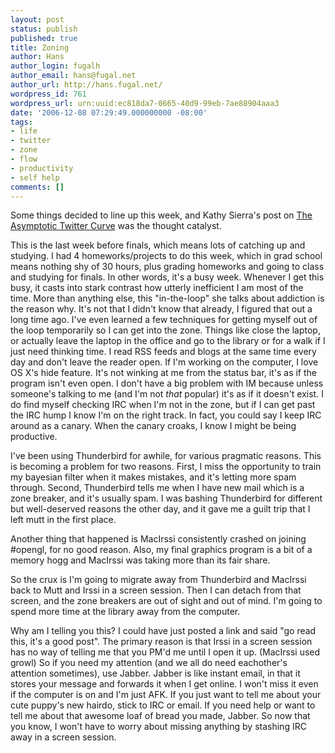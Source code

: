 ```yaml
---
layout: post
status: publish
published: true
title: Zoning
author: Hans
author_login: fugalh
author_email: hans@fugal.net
author_url: http://hans.fugal.net/
wordpress_id: 761
wordpress_url: urn:uuid:ec818da7-0665-40d9-99eb-7ae88904aaa3
date: '2006-12-08 07:29:49.000000000 -08:00'
tags:
- life
- twitter
- zone
- flow
- productivity
- self help
comments: []
---
```

<p>Some things decided to line up this week, and Kathy Sierra's post on <a href="http://headrush.typepad.com/creating_passionate_users/2006/12/httpwww37signal.html">The Asymptotic Twitter Curve</a> was the thought catalyst.</p>

<p>This is the last week before finals, which means lots of catching up and studying. I had 4 homeworks/projects to do this week, which in grad school means nothing shy of 30 hours, plus grading homeworks and going to class and studying for finals. In other words, it's a busy week. Whenever I get this busy, it casts into stark contrast how utterly inefficient I am most of the time. More than anything else, this "in-the-loop" she talks about addiction is the reason why. It's not that I didn't know that already, I figured that out a long time ago. I've even learned a few techniques for getting myself out of the loop temporarily so I can get into the zone. Things like close the laptop, or actually leave the laptop in the office and go to the library or for a walk if I just need thinking time. I read RSS feeds and blogs at the same time every day and don't leave the reader open. If I'm working on the computer, I love OS X's hide feature. It's not winking at me from the status bar, it's as if the program isn't even open. I don't have a big problem with IM because unless someone's talking to me (and I'm not <em>that</em> popular) it's as if it doesn't exist. I do find myself checking IRC when I'm not in the zone, but if I can get past the IRC hump I know I'm on the right track. In fact, you could say I keep IRC around as a canary. When the canary croaks, I know I might be being productive.</p>

<p>I've been using Thunderbird for awhile, for various pragmatic reasons. This is becoming a problem for two reasons. First, I miss the opportunity to train my bayesian filter when it makes mistakes, and it's letting more spam through. Second, Thunderbird tells me when I have new mail which is a zone breaker, and it's usually spam. I was bashing Thunderbird for different but well-deserved reasons the other day, and it gave me a guilt trip that I left mutt in the first place.</p>

<p>Another thing that happened is MacIrssi consistently crashed on joining #opengl, for no good reason. Also, my final graphics program is a bit of a memory hogg and MacIrssi was taking more than its fair share.</p>

<p>So the crux is I'm going to migrate away from Thunderbird and MacIrssi back to Mutt and Irssi in a screen session. Then I can detach from that screen, and the zone breakers are out of sight and out of mind. I'm going to spend more time at the library away from the computer. </p>

<p>Why am I telling you this? I could have just posted a link and said "go read this, it's a good post". The primary reason is that Irssi in a screen session has no way of telling me that you PM'd me until I open it up. (MacIrssi used growl) So if you need my attention (and we all do need eachother's attention sometimes), use Jabber. Jabber is like instant email, in that it stores your message and forwards it when I get online. I won't miss it even if the computer is on and I'm just AFK. If you just want to tell me about your cute puppy's new hairdo, stick to IRC or email. If you need help or want to tell me about that awesome loaf of bread you made, Jabber. So now that you know, I won't have to worry about missing anything by stashing IRC away in a screen session.</p>
